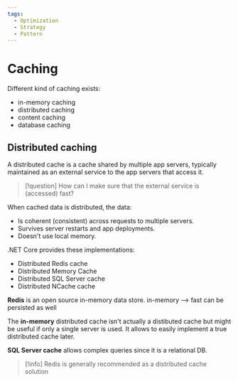```yaml
---
tags:
  - Optimization
  - Strategy
  - Pattern
---
```


# Caching

Different kind of caching exists:

* in-memory caching
* distributed caching
* content caching
* database caching 

## Distributed caching

A distributed cache is a cache shared by multiple app servers, typically maintained as an external service to the app servers that access it.

> [!question] How can I make sure that the external service is (accessed) fast?

When cached data is distributed, the data:

* Is coherent (consistent) across requests to multiple servers.
* Survives server restarts and app deployments.
* Doesn't use local memory.

.NET Core provides these implementations:

* Distributed Redis cache
* Distributed Memory Cache
* Distributed SQL Server cache
* Distributed NCache cache

**Redis** is an open source in-memory data store.
in-memory --> fast
can be persisted as well

The **in-memory** distributed cache isn't actually a distibuted cache but might be useful if only a single server is used. It allows to easily implement a true distributed cache later.

**SQL Server cache** allows complex queries since it is a relational DB.

> [!info] Redis is generally recommended as a distributed cache solution

